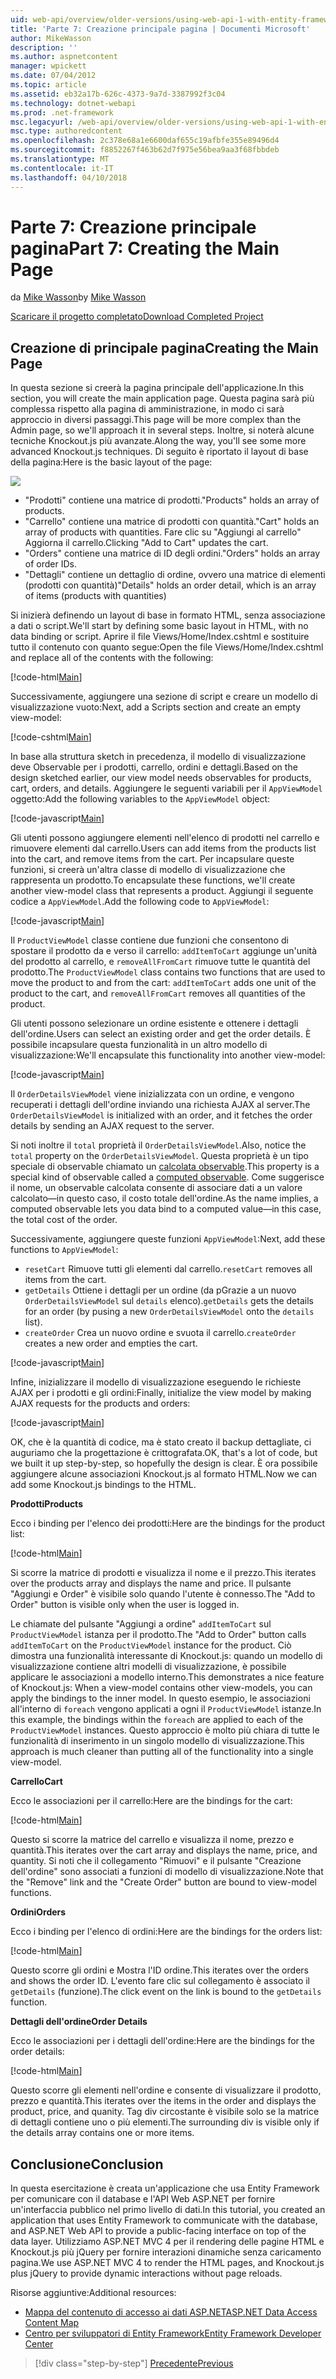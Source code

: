 ```yaml
---
uid: web-api/overview/older-versions/using-web-api-1-with-entity-framework-5/using-web-api-with-entity-framework-part-7
title: 'Parte 7: Creazione principale pagina | Documenti Microsoft'
author: MikeWasson
description: ''
ms.author: aspnetcontent
manager: wpickett
ms.date: 07/04/2012
ms.topic: article
ms.assetid: eb32a17b-626c-4373-9a7d-3387992f3c04
ms.technology: dotnet-webapi
ms.prod: .net-framework
msc.legacyurl: /web-api/overview/older-versions/using-web-api-1-with-entity-framework-5/using-web-api-with-entity-framework-part-7
msc.type: authoredcontent
ms.openlocfilehash: 2c378e68a1e6600daf655c19afbfe355e89496d4
ms.sourcegitcommit: f8852267f463b62d7f975e56bea9aa3f68fbbdeb
ms.translationtype: MT
ms.contentlocale: it-IT
ms.lasthandoff: 04/10/2018
---
```

<a name="part-7-creating-the-main-page"></a><span data-ttu-id="b6e8f-102">Parte 7: Creazione principale pagina</span><span class="sxs-lookup"><span data-stu-id="b6e8f-102">Part 7: Creating the Main Page</span></span>
====================
<span data-ttu-id="b6e8f-103">da [Mike Wasson](https://github.com/MikeWasson)</span><span class="sxs-lookup"><span data-stu-id="b6e8f-103">by [Mike Wasson](https://github.com/MikeWasson)</span></span>

[<span data-ttu-id="b6e8f-104">Scaricare il progetto completato</span><span class="sxs-lookup"><span data-stu-id="b6e8f-104">Download Completed Project</span></span>](http://code.msdn.microsoft.com/ASP-NET-Web-API-with-afa30545)

## <a name="creating-the-main-page"></a><span data-ttu-id="b6e8f-105">Creazione di principale pagina</span><span class="sxs-lookup"><span data-stu-id="b6e8f-105">Creating the Main Page</span></span>

<span data-ttu-id="b6e8f-106">In questa sezione si creerà la pagina principale dell'applicazione.</span><span class="sxs-lookup"><span data-stu-id="b6e8f-106">In this section, you will create the main application page.</span></span> <span data-ttu-id="b6e8f-107">Questa pagina sarà più complessa rispetto alla pagina di amministrazione, in modo ci sarà approccio in diversi passaggi.</span><span class="sxs-lookup"><span data-stu-id="b6e8f-107">This page will be more complex than the Admin page, so we'll approach it in several steps.</span></span> <span data-ttu-id="b6e8f-108">Inoltre, si noterà alcune tecniche Knockout.js più avanzate.</span><span class="sxs-lookup"><span data-stu-id="b6e8f-108">Along the way, you'll see some more advanced Knockout.js techniques.</span></span> <span data-ttu-id="b6e8f-109">Di seguito è riportato il layout di base della pagina:</span><span class="sxs-lookup"><span data-stu-id="b6e8f-109">Here is the basic layout of the page:</span></span>

![](using-web-api-with-entity-framework-part-7/_static/image1.png)

- <span data-ttu-id="b6e8f-110">"Prodotti" contiene una matrice di prodotti.</span><span class="sxs-lookup"><span data-stu-id="b6e8f-110">"Products" holds an array of products.</span></span>
- <span data-ttu-id="b6e8f-111">"Carrello" contiene una matrice di prodotti con quantità.</span><span class="sxs-lookup"><span data-stu-id="b6e8f-111">"Cart" holds an array of products with quantities.</span></span> <span data-ttu-id="b6e8f-112">Fare clic su "Aggiungi al carrello" Aggiorna il carrello.</span><span class="sxs-lookup"><span data-stu-id="b6e8f-112">Clicking "Add to Cart" updates the cart.</span></span>
- <span data-ttu-id="b6e8f-113">"Orders" contiene una matrice di ID degli ordini.</span><span class="sxs-lookup"><span data-stu-id="b6e8f-113">"Orders" holds an array of order IDs.</span></span>
- <span data-ttu-id="b6e8f-114">"Dettagli" contiene un dettaglio di ordine, ovvero una matrice di elementi (prodotti con quantità)</span><span class="sxs-lookup"><span data-stu-id="b6e8f-114">"Details" holds an order detail, which is an array of items (products with quantities)</span></span>

<span data-ttu-id="b6e8f-115">Si inizierà definendo un layout di base in formato HTML, senza associazione a dati o script.</span><span class="sxs-lookup"><span data-stu-id="b6e8f-115">We'll start by defining some basic layout in HTML, with no data binding or script.</span></span> <span data-ttu-id="b6e8f-116">Aprire il file Views/Home/Index.cshtml e sostituire tutto il contenuto con quanto segue:</span><span class="sxs-lookup"><span data-stu-id="b6e8f-116">Open the file Views/Home/Index.cshtml and replace all of the contents with the following:</span></span>

[!code-html[Main](using-web-api-with-entity-framework-part-7/samples/sample1.html)]

<span data-ttu-id="b6e8f-117">Successivamente, aggiungere una sezione di script e creare un modello di visualizzazione vuoto:</span><span class="sxs-lookup"><span data-stu-id="b6e8f-117">Next, add a Scripts section and create an empty view-model:</span></span>

[!code-cshtml[Main](using-web-api-with-entity-framework-part-7/samples/sample2.cshtml)]

<span data-ttu-id="b6e8f-118">In base alla struttura sketch in precedenza, il modello di visualizzazione deve Observable per i prodotti, carrello, ordini e dettagli.</span><span class="sxs-lookup"><span data-stu-id="b6e8f-118">Based on the design sketched earlier, our view model needs observables for products, cart, orders, and details.</span></span> <span data-ttu-id="b6e8f-119">Aggiungere le seguenti variabili per il `AppViewModel` oggetto:</span><span class="sxs-lookup"><span data-stu-id="b6e8f-119">Add the following variables to the `AppViewModel` object:</span></span>

[!code-javascript[Main](using-web-api-with-entity-framework-part-7/samples/sample3.js)]

<span data-ttu-id="b6e8f-120">Gli utenti possono aggiungere elementi nell'elenco di prodotti nel carrello e rimuovere elementi dal carrello.</span><span class="sxs-lookup"><span data-stu-id="b6e8f-120">Users can add items from the products list into the cart, and remove items from the cart.</span></span> <span data-ttu-id="b6e8f-121">Per incapsulare queste funzioni, si creerà un'altra classe di modello di visualizzazione che rappresenta un prodotto.</span><span class="sxs-lookup"><span data-stu-id="b6e8f-121">To encapsulate these functions, we'll create another view-model class that represents a product.</span></span> <span data-ttu-id="b6e8f-122">Aggiungi il seguente codice a `AppViewModel`.</span><span class="sxs-lookup"><span data-stu-id="b6e8f-122">Add the following code to `AppViewModel`:</span></span>

[!code-javascript[Main](using-web-api-with-entity-framework-part-7/samples/sample4.js?highlight=4)]

<span data-ttu-id="b6e8f-123">Il `ProductViewModel` classe contiene due funzioni che consentono di spostare il prodotto da e verso il carrello: `addItemToCart` aggiunge un'unità del prodotto al carrello, e `removeAllFromCart` rimuove tutte le quantità del prodotto.</span><span class="sxs-lookup"><span data-stu-id="b6e8f-123">The `ProductViewModel` class contains two functions that are used to move the product to and from the cart: `addItemToCart` adds one unit of the product to the cart, and `removeAllFromCart` removes all quantities of the product.</span></span>

<span data-ttu-id="b6e8f-124">Gli utenti possono selezionare un ordine esistente e ottenere i dettagli dell'ordine.</span><span class="sxs-lookup"><span data-stu-id="b6e8f-124">Users can select an existing order and get the order details.</span></span> <span data-ttu-id="b6e8f-125">È possibile incapsulare questa funzionalità in un altro modello di visualizzazione:</span><span class="sxs-lookup"><span data-stu-id="b6e8f-125">We'll encapsulate this functionality into another view-model:</span></span>

[!code-javascript[Main](using-web-api-with-entity-framework-part-7/samples/sample5.js?highlight=4)]

<span data-ttu-id="b6e8f-126">Il `OrderDetailsViewModel` viene inizializzata con un ordine, e vengono recuperati i dettagli dell'ordine inviando una richiesta AJAX al server.</span><span class="sxs-lookup"><span data-stu-id="b6e8f-126">The `OrderDetailsViewModel` is initialized with an order, and it fetches the order details by sending an AJAX request to the server.</span></span>

<span data-ttu-id="b6e8f-127">Si noti inoltre il `total` proprietà il `OrderDetailsViewModel`.</span><span class="sxs-lookup"><span data-stu-id="b6e8f-127">Also, notice the `total` property on the `OrderDetailsViewModel`.</span></span> <span data-ttu-id="b6e8f-128">Questa proprietà è un tipo speciale di observable chiamato un [calcolata observable](http://knockoutjs.com/documentation/computedObservables.html).</span><span class="sxs-lookup"><span data-stu-id="b6e8f-128">This property is a special kind of observable called a [computed observable](http://knockoutjs.com/documentation/computedObservables.html).</span></span> <span data-ttu-id="b6e8f-129">Come suggerisce il nome, un observable calcolata consente di associare dati a un valore calcolato&#8212;in questo caso, il costo totale dell'ordine.</span><span class="sxs-lookup"><span data-stu-id="b6e8f-129">As the name implies, a computed observable lets you data bind to a computed value&#8212;in this case, the total cost of the order.</span></span>

<span data-ttu-id="b6e8f-130">Successivamente, aggiungere queste funzioni `AppViewModel`:</span><span class="sxs-lookup"><span data-stu-id="b6e8f-130">Next, add these functions to `AppViewModel`:</span></span>

- <span data-ttu-id="b6e8f-131">`resetCart` Rimuove tutti gli elementi dal carrello.</span><span class="sxs-lookup"><span data-stu-id="b6e8f-131">`resetCart` removes all items from the cart.</span></span>
- <span data-ttu-id="b6e8f-132">`getDetails` Ottiene i dettagli per un ordine (da pGrazie a un nuovo `OrderDetailsViewModel` sul `details` elenco).</span><span class="sxs-lookup"><span data-stu-id="b6e8f-132">`getDetails` gets the details for an order (by pusing a new `OrderDetailsViewModel` onto the `details` list).</span></span>
- <span data-ttu-id="b6e8f-133">`createOrder` Crea un nuovo ordine e svuota il carrello.</span><span class="sxs-lookup"><span data-stu-id="b6e8f-133">`createOrder` creates a new order and empties the cart.</span></span>


[!code-javascript[Main](using-web-api-with-entity-framework-part-7/samples/sample6.js?highlight=4)]

<span data-ttu-id="b6e8f-134">Infine, inizializzare il modello di visualizzazione eseguendo le richieste AJAX per i prodotti e gli ordini:</span><span class="sxs-lookup"><span data-stu-id="b6e8f-134">Finally, initialize the view model by making AJAX requests for the products and orders:</span></span>

[!code-javascript[Main](using-web-api-with-entity-framework-part-7/samples/sample7.js)]

<span data-ttu-id="b6e8f-135">OK, che è la quantità di codice, ma è stato creato il backup dettagliate, ci auguriamo che la progettazione è crittografata.</span><span class="sxs-lookup"><span data-stu-id="b6e8f-135">OK, that's a lot of code, but we built it up step-by-step, so hopefully the design is clear.</span></span> <span data-ttu-id="b6e8f-136">È ora possibile aggiungere alcune associazioni Knockout.js al formato HTML.</span><span class="sxs-lookup"><span data-stu-id="b6e8f-136">Now we can add some Knockout.js bindings to the HTML.</span></span>

<span data-ttu-id="b6e8f-137">**Prodotti**</span><span class="sxs-lookup"><span data-stu-id="b6e8f-137">**Products**</span></span>

<span data-ttu-id="b6e8f-138">Ecco i binding per l'elenco dei prodotti:</span><span class="sxs-lookup"><span data-stu-id="b6e8f-138">Here are the bindings for the product list:</span></span>

[!code-html[Main](using-web-api-with-entity-framework-part-7/samples/sample8.html)]

<span data-ttu-id="b6e8f-139">Si scorre la matrice di prodotti e visualizza il nome e il prezzo.</span><span class="sxs-lookup"><span data-stu-id="b6e8f-139">This iterates over the products array and displays the name and price.</span></span> <span data-ttu-id="b6e8f-140">Il pulsante "Aggiungi e Order" è visibile solo quando l'utente è connesso.</span><span class="sxs-lookup"><span data-stu-id="b6e8f-140">The "Add to Order" button is visible only when the user is logged in.</span></span>

<span data-ttu-id="b6e8f-141">Le chiamate del pulsante "Aggiungi a ordine" `addItemToCart` sul `ProductViewModel` istanza per il prodotto.</span><span class="sxs-lookup"><span data-stu-id="b6e8f-141">The "Add to Order" button calls `addItemToCart` on the `ProductViewModel` instance for the product.</span></span> <span data-ttu-id="b6e8f-142">Ciò dimostra una funzionalità interessante di Knockout.js: quando un modello di visualizzazione contiene altri modelli di visualizzazione, è possibile applicare le associazioni a modello interno.</span><span class="sxs-lookup"><span data-stu-id="b6e8f-142">This demonstrates a nice feature of Knockout.js: When a view-model contains other view-models, you can apply the bindings to the inner model.</span></span> <span data-ttu-id="b6e8f-143">In questo esempio, le associazioni all'interno di `foreach` vengono applicati a ogni il `ProductViewModel` istanze.</span><span class="sxs-lookup"><span data-stu-id="b6e8f-143">In this example, the bindings within the `foreach` are applied to each of the `ProductViewModel` instances.</span></span> <span data-ttu-id="b6e8f-144">Questo approccio è molto più chiara di tutte le funzionalità di inserimento in un singolo modello di visualizzazione.</span><span class="sxs-lookup"><span data-stu-id="b6e8f-144">This approach is much cleaner than putting all of the functionality into a single view-model.</span></span>

<span data-ttu-id="b6e8f-145">**Carrello**</span><span class="sxs-lookup"><span data-stu-id="b6e8f-145">**Cart**</span></span>

<span data-ttu-id="b6e8f-146">Ecco le associazioni per il carrello:</span><span class="sxs-lookup"><span data-stu-id="b6e8f-146">Here are the bindings for the cart:</span></span>

[!code-html[Main](using-web-api-with-entity-framework-part-7/samples/sample9.html)]

<span data-ttu-id="b6e8f-147">Questo si scorre la matrice del carrello e visualizza il nome, prezzo e quantità.</span><span class="sxs-lookup"><span data-stu-id="b6e8f-147">This iterates over the cart array and displays the name, price, and quantity.</span></span> <span data-ttu-id="b6e8f-148">Si noti che il collegamento "Rimuovi" e il pulsante "Creazione dell'ordine" sono associati a funzioni di modello di visualizzazione.</span><span class="sxs-lookup"><span data-stu-id="b6e8f-148">Note that the "Remove" link and the "Create Order" button are bound to view-model functions.</span></span>

<span data-ttu-id="b6e8f-149">**Ordini**</span><span class="sxs-lookup"><span data-stu-id="b6e8f-149">**Orders**</span></span>

<span data-ttu-id="b6e8f-150">Ecco i binding per l'elenco di ordini:</span><span class="sxs-lookup"><span data-stu-id="b6e8f-150">Here are the bindings for the orders list:</span></span>

[!code-html[Main](using-web-api-with-entity-framework-part-7/samples/sample10.html)]

<span data-ttu-id="b6e8f-151">Questo scorre gli ordini e Mostra l'ID ordine.</span><span class="sxs-lookup"><span data-stu-id="b6e8f-151">This iterates over the orders and shows the order ID.</span></span> <span data-ttu-id="b6e8f-152">L'evento fare clic sul collegamento è associato il `getDetails` (funzione).</span><span class="sxs-lookup"><span data-stu-id="b6e8f-152">The click event on the link is bound to the `getDetails` function.</span></span>

<span data-ttu-id="b6e8f-153">**Dettagli dell'ordine**</span><span class="sxs-lookup"><span data-stu-id="b6e8f-153">**Order Details**</span></span>

<span data-ttu-id="b6e8f-154">Ecco le associazioni per i dettagli dell'ordine:</span><span class="sxs-lookup"><span data-stu-id="b6e8f-154">Here are the bindings for the order details:</span></span>

[!code-html[Main](using-web-api-with-entity-framework-part-7/samples/sample11.html)]

<span data-ttu-id="b6e8f-155">Questo scorre gli elementi nell'ordine e consente di visualizzare il prodotto, prezzo e quantità.</span><span class="sxs-lookup"><span data-stu-id="b6e8f-155">This iterates over the items in the order and displays the product, price, and quanity.</span></span> <span data-ttu-id="b6e8f-156">Tag div circostante è visibile solo se la matrice di dettagli contiene uno o più elementi.</span><span class="sxs-lookup"><span data-stu-id="b6e8f-156">The surrounding div is visible only if the details array contains one or more items.</span></span>

## <a name="conclusion"></a><span data-ttu-id="b6e8f-157">Conclusione</span><span class="sxs-lookup"><span data-stu-id="b6e8f-157">Conclusion</span></span>

<span data-ttu-id="b6e8f-158">In questa esercitazione è creata un'applicazione che usa Entity Framework per comunicare con il database e l'API Web ASP.NET per fornire un'interfaccia pubblico nel primo livello di dati.</span><span class="sxs-lookup"><span data-stu-id="b6e8f-158">In this tutorial, you created an application that uses Entity Framework to communicate with the database, and ASP.NET Web API to provide a public-facing interface on top of the data layer.</span></span> <span data-ttu-id="b6e8f-159">Utilizziamo ASP.NET MVC 4 per il rendering delle pagine HTML e Knockout.js più jQuery per fornire interazioni dinamiche senza caricamento pagina.</span><span class="sxs-lookup"><span data-stu-id="b6e8f-159">We use ASP.NET MVC 4 to render the HTML pages, and Knockout.js plus jQuery to provide dynamic interactions without page reloads.</span></span>

<span data-ttu-id="b6e8f-160">Risorse aggiuntive:</span><span class="sxs-lookup"><span data-stu-id="b6e8f-160">Additional resources:</span></span>

- [<span data-ttu-id="b6e8f-161">Mappa del contenuto di accesso ai dati ASP.NET</span><span class="sxs-lookup"><span data-stu-id="b6e8f-161">ASP.NET Data Access Content Map</span></span>](https://msdn.microsoft.com/library/6759sth4.aspx)
- [<span data-ttu-id="b6e8f-162">Centro per sviluppatori di Entity Framework</span><span class="sxs-lookup"><span data-stu-id="b6e8f-162">Entity Framework Developer Center</span></span>](https://msdn.microsoft.com/data/ef)

> [!div class="step-by-step"]
> [<span data-ttu-id="b6e8f-163">Precedente</span><span class="sxs-lookup"><span data-stu-id="b6e8f-163">Previous</span></span>](using-web-api-with-entity-framework-part-6.md)
